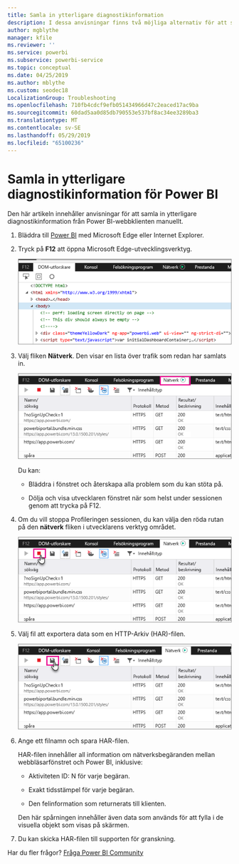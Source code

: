 ```yaml
---
title: Samla in ytterligare diagnostikinformation
description: I dessa anvisningar finns två möjliga alternativ för att samla in ytterligare diagnostikinformation från Power BI-webbklienten manuellt.
author: mgblythe
manager: kfile
ms.reviewer: ''
ms.service: powerbi
ms.subservice: powerbi-service
ms.topic: conceptual
ms.date: 04/25/2019
ms.author: mblythe
ms.custom: seodec18
LocalizationGroup: Troubleshooting
ms.openlocfilehash: 710fb4cdcf9efb051434966d47c2eaced17ac9ba
ms.sourcegitcommit: 60dad5aa0d85db790553e537bf8ac34ee3289ba3
ms.translationtype: MT
ms.contentlocale: sv-SE
ms.lasthandoff: 05/29/2019
ms.locfileid: "65100236"
---
```

# <a name="capture-additional-diagnostic-information-for-power-bi"></a>Samla in ytterligare diagnostikinformation för Power BI

Den här artikeln innehåller anvisningar för att samla in ytterligare diagnostikinformation från Power BI-webbklienten manuellt.

1. Bläddra till [Power BI](https://app.powerbi.com) med Microsoft Edge eller Internet Explorer.

1. Tryck på **F12** att öppna Microsoft Edge-utvecklingsverktyg.

   ![Skärmbild av Microsoft Edge Developer tools element-fliken.](media/service-admin-capturing-additional-diagnostic-information-for-power-bi/edge-developer-tools.png)

1. Välj fliken **Nätverk**. Den visar en lista över trafik som redan har samlats in.

   ![Skärmbild av Microsoft Edge Developer verktygsflik till nätverket.](media/service-admin-capturing-additional-diagnostic-information-for-power-bi/edge-network-tab.png)

    Du kan:

    * Bläddra i fönstret och återskapa alla problem som du kan stöta på.

    * Dölja och visa utvecklaren fönstret när som helst under sessionen genom att trycka på F12.

1. Om du vill stoppa Profileringen sessionen, du kan välja den röda rutan på den **nätverk** fliken i utvecklarens verktyg området.

   ![Skärmbild av Microsoft Edge Developer tools fliken nätverk med ett anrop från stopp-knappen.](media/service-admin-capturing-additional-diagnostic-information-for-power-bi/edge-network-tab-stop.png)

1. Välj fil att exportera data som en HTTP-Arkiv (HAR)-filen.

   ![Skärmbild av Microsoft Edge Developer tools fliken nätverk med en uppmaning av diskett-ikonen.](media/service-admin-capturing-additional-diagnostic-information-for-power-bi/edge-network-tab-save.png)

1. Ange ett filnamn och spara HAR-filen.

    HAR-filen innehåller all information om nätverksbegäranden mellan webbläsarfönstret och Power BI, inklusive:

    * Aktiviteten ID: N för varje begäran.

    * Exakt tidsstämpel för varje begäran.

    * Den felinformation som returnerats till klienten.

    Den här spårningen innehåller även data som används för att fylla i de visuella objekt som visas på skärmen.

1. Du kan skicka HAR-filen till supporten för granskning.

Har du fler frågor? [Fråga Power BI Community](http://community.powerbi.com/)
